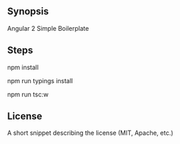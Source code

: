 ## Synopsis

Angular 2 Simple Boilerplate

## Steps

npm install

npm run typings install

npm run tsc:w

## License

A short snippet describing the license (MIT, Apache, etc.)